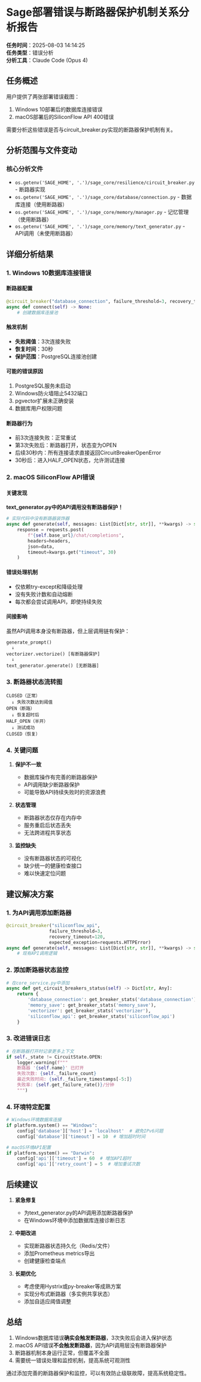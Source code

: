 # Sage部署错误与断路器保护机制关系分析报告

**任务时间**：2025-08-03 14:14:25  
**任务类型**：错误分析  
**分析工具**：Claude Code (Opus 4)

## 任务概述

用户提供了两张部署错误截图：
1. Windows 10部署后的数据库连接错误
2. macOS部署后的SiliconFlow API 400错误

需要分析这些错误是否与circuit_breaker.py实现的断路器保护机制有关。

## 分析范围与文件变动

### 核心分析文件
- `os.getenv('SAGE_HOME', '.')/sage_core/resilience/circuit_breaker.py` - 断路器实现
- `os.getenv('SAGE_HOME', '.')/sage_core/database/connection.py` - 数据库连接（使用断路器）
- `os.getenv('SAGE_HOME', '.')/sage_core/memory/manager.py` - 记忆管理（使用断路器）
- `os.getenv('SAGE_HOME', '.')/sage_core/memory/text_generator.py` - API调用（未使用断路器）

## 详细分析结果

### 1. Windows 10数据库连接错误

#### 断路器配置
```python
@circuit_breaker("database_connection", failure_threshold=3, recovery_timeout=30)
async def connect(self) -> None:
    # 创建数据库连接池
```

#### 触发机制
- **失败阈值**：3次连接失败
- **恢复时间**：30秒
- **保护范围**：PostgreSQL连接池创建

#### 可能的错误原因
1. PostgreSQL服务未启动
2. Windows防火墙阻止5432端口
3. pgvector扩展未正确安装
4. 数据库用户权限问题

#### 断路器行为
- 前3次连接失败：正常重试
- 第3次失败后：断路器打开，状态变为OPEN
- 后续30秒内：所有连接请求直接返回CircuitBreakerOpenError
- 30秒后：进入HALF_OPEN状态，允许测试连接

### 2. macOS SiliconFlow API错误

#### 关键发现
**text_generator.py中的API调用没有断路器保护！**

```python
# 实际代码中没有断路器装饰器
async def generate(self, messages: List[Dict[str, str]], **kwargs) -> str:
    response = requests.post(
        f"{self.base_url}/chat/completions",
        headers=headers,
        json=data,
        timeout=kwargs.get("timeout", 30)
    )
```

#### 错误处理机制
- 仅依赖try-except和降级处理
- 没有失败计数和自动熔断
- 每次都会尝试调用API，即使持续失败

#### 间接影响
虽然API调用本身没有断路器，但上层调用链有保护：

```
generate_prompt() 
  ↓
vectorizer.vectorize() [有断路器保护]
  ↓
text_generator.generate() [无断路器]
```

### 3. 断路器状态流转图

```
CLOSED（正常）
  ↓ 失败次数达到阈值
OPEN（断路）
  ↓ 恢复超时后
HALF_OPEN（半开）
  ↓ 测试成功
CLOSED（恢复）
```

### 4. 关键问题

1. **保护不一致**
   - 数据库操作有完善的断路器保护
   - API调用缺少断路器保护
   - 可能导致API持续失败时的资源浪费

2. **状态管理**
   - 断路器状态仅存在内存中
   - 服务重启后状态丢失
   - 无法跨进程共享状态

3. **监控缺失**
   - 没有断路器状态的可视化
   - 缺少统一的健康检查接口
   - 难以快速定位问题

## 建议解决方案

### 1. 为API调用添加断路器
```python
@circuit_breaker("siliconflow_api", 
                failure_threshold=3, 
                recovery_timeout=120,
                expected_exception=requests.HTTPError)
async def generate(self, messages: List[Dict[str, str]], **kwargs) -> str:
    # 现有API调用逻辑
```

### 2. 添加断路器状态监控
```python
# 在core_service.py中添加
async def get_circuit_breakers_status(self) -> Dict[str, Any]:
    return {
        'database_connection': get_breaker_stats('database_connection'),
        'memory_save': get_breaker_stats('memory_save'),
        'vectorizer': get_breaker_stats('vectorizer'),
        'siliconflow_api': get_breaker_stats('siliconflow_api')
    }
```

### 3. 改进错误日志
```python
# 在断路器打开时记录更多上下文
if self._state != CircuitState.OPEN:
    logger.warning(f"""
    断路器 '{self.name}' 已打开
    失败次数: {self._failure_count}
    最近失败时间: {self._failure_timestamps[-5:]}
    失败率: {self.get_failure_rate()}/分钟
    """)
```

### 4. 环境特定配置
```python
# Windows环境数据库连接
if platform.system() == "Windows":
    config['database']['host'] = 'localhost'  # 避免IPv6问题
    config['database']['timeout'] = 10  # 增加超时时间

# macOS环境API配置
if platform.system() == "Darwin":
    config['api']['timeout'] = 60  # 增加API超时
    config['api']['retry_count'] = 5  # 增加重试次数
```

## 后续建议

1. **紧急修复**
   - 为text_generator.py的API调用添加断路器保护
   - 在Windows环境中添加数据库连接诊断日志

2. **中期改进**
   - 实现断路器状态持久化（Redis/文件）
   - 添加Prometheus metrics导出
   - 创建健康检查端点

3. **长期优化**
   - 考虑使用Hystrix或py-breaker等成熟方案
   - 实现分布式断路器（多实例共享状态）
   - 添加自适应阈值调整

## 总结

1. Windows数据库错误**确实会触发断路器**，3次失败后会进入保护状态
2. macOS API错误**不会触发断路器**，因为API调用层没有断路器保护
3. 断路器机制本身运行正常，但覆盖不全面
4. 需要统一错误处理和监控机制，提高系统可观测性

通过添加完善的断路器保护和监控，可以有效防止级联故障，提高系统稳定性。